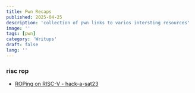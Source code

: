```yaml
---
title: Pwn Recaps
published: 2025-04-25
description: 'collection of pwn links to varios intersting resources'
image: ''
tags: [pwn]
category: 'Writups'
draft: false 
lang: ''
---
```


### risc rop
- [ROPing on RISC-V - hack-a-sat23](https://chalkiadakis.me/posts/hack-a-sat-23/riscv-pwn/)